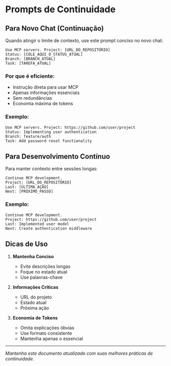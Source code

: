 # Prompts de Continuidade

## Para Novo Chat (Continuação)

Quando atingir o limite de contexto, use este prompt conciso no novo chat:

```
Use MCP servers. Project: [URL_DO_REPOSITÓRIO]
Status: [COLE_AQUI_O_STATUS_ATUAL]
Branch: [BRANCH_ATUAL]
Task: [TAREFA_ATUAL]
```

### Por que é eficiente:
- Instrução direta para usar MCP
- Apenas informações essenciais
- Sem redundâncias
- Economia máxima de tokens

### Exemplo:
```
Use MCP servers. Project: https://github.com/user/project
Status: Implementing user authentication
Branch: feature/auth
Task: Add password reset functionality
```

## Para Desenvolvimento Contínuo

Para manter contexto entre sessões longas:

```
Continue MCP development.
Project: [URL_DO_REPOSITÓRIO]
Last: [ÚLTIMA_AÇÃO]
Next: [PRÓXIMO_PASSO]
```

### Exemplo:
```
Continue MCP development.
Project: https://github.com/user/project
Last: Implemented user model
Next: Create authentication middleware
```

## Dicas de Uso

1. **Mantenha Conciso**
   - Evite descrições longas
   - Foque no estado atual
   - Use palavras-chave

2. **Informações Críticas**
   - URL do projeto
   - Estado atual
   - Próxima ação

3. **Economia de Tokens**
   - Omita explicações óbvias
   - Use formato consistente
   - Mantenha apenas o essencial

---

*Mantenha este documento atualizado com suas melhores práticas de continuidade.*